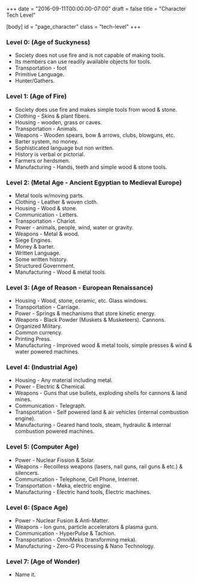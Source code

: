 +++
date = "2016-09-11T00:00:00-07:00"
draft = false
title = "Character Tech Level"

[body]
	id = "page_character"
	class = "tech-level"
+++

### Level 0: (Age of Suckyness)

* Society does not use fire and is not capable of making tools.
* Its members can use readily available objects for tools.
* Transportation - foot
* Primitive Language.
* Hunter/Gathers.

### Level 1: (Age of Fire)

* Society does use fire and makes simple tools from wood & stone.
* Clothing - Skins & plant fibers.
* Housing - wooden, grass or caves.
* Transportation - Animals.
* Weapons - Wooden spears, bow & arrows, clubs, blowguns, etc.
* Barter system, no money.
* Sophisticated language but non written.
* History is verbal or pictorial.
* Farmers or herdsmen.
* Manufacturing - Hands, teeth and simple wood & stone tools.

### Level 2: (Metal Age - Ancient Egyptian to Medieval Europe)

* Metal tools w/moving parts.
* Clothing - Leather & woven cloth.
* Housing - Wood & stone.
* Communication - Letters.
* Transportation - Chariot.
* Power - animals, people, wind, water or gravity.
* Weapons - Metal & wood.
* Siege Engines.
* Money & barter.
* Written Language.
* Some written history.
* Structured Government.
* Manufacturing - Wood & metal tools.

### Level 3: (Age of Reason - European Renaissance)

* Housing - Wood, stone, ceramic, etc. Glass windows.
* Transportation - Carriage.
* Power - Springs & mechanisms that store kinetic energy.
* Weapons - Black Powder (Muskets & Musketeers). Cannons.
* Organized Military.
* Common currency.
* Printing Press.
* Manufacturing - Improved wood & metal tools, simple presses & wind & water powered machines.

### Level 4: (Industrial Age)

* Housing - Any material including metal.
* Power - Electric & Chemical.
* Weapons - Guns that use bullets, exploding shells for cannons & land mines.
* Communication - Telegraph.
* Transportation - Self powered land & air vehicles (internal combustion engine).
* Manufacturing - Geared hand tools, steam, hydraulic & internal combustion powered machines.

### Level 5: (Computer Age)

* Power - Nuclear Fission & Solar.
* Weapons - Recoilless weapons (lasers, nail guns, rail guns & etc.) & silencers.
* Communication - Telephone, Cell Phone, Internet.
* Transportation - Meka, electric engine.
* Manufacturing - Electric hand tools, Electric machines.

### Level 6: (Space Age)

* Power - Nuclear Fusion & Anti-Matter.
* Weapons - Ion guns, particle accelerators & plasma guns.
* Communication - HyperPulse & Tachion.
* Transportation - OmniMeks (transforming meka).
* Manufacturing - Zero-G Processing & Nano Technology.

### Level 7: (Age of Wonder)

* Name it.




